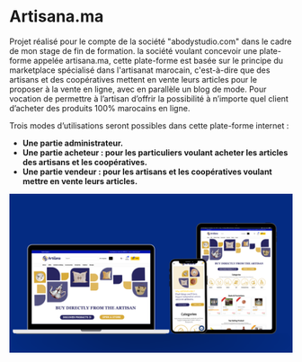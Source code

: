 # Artisana.ma
Projet réalisé pour le compte de la société "abodystudio.com" dans le cadre de mon stage de fin de formation.
la société voulant concevoir une plate-forme appelée artisana.ma, cette  plate-forme est basée sur le principe du marketplace spécialisé dans l'artisanat marocain, c'est-à-dire que des artisans et des coopératives mettent en vente leurs articles pour le proposer à la vente en ligne, avec en parallèle un blog de mode.
Pour vocation de permettre à l’artisan d’offrir la possibilité à n’importe quel client d’acheter des produits 100%  marocains en ligne.

Trois modes d’utilisations seront possibles dans cette plate-forme internet : 
- __Une partie administrateur.__
- __Une partie acheteur : pour les particuliers voulant acheter les articles des artisans et les coopératives.__
- __Une partie vendeur : pour les artisans et les coopératives voulant mettre en vente leurs articles.__

![Responsice Mockup](https://github.com/hamidoucheasmae/artisana.ma/blob/master/media/artisana-mockup.png)

## 
